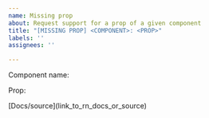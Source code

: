 ```yaml
---
name: Missing prop
about: Request support for a prop of a given component
title: "[MISSING PROP] <COMPONENT>: <PROP>"
labels: ''
assignees: ''

---
```


Component name:

<Component>

Prop:

<prop name here>
[Docs/source](link_to_rn_docs_or_source)
